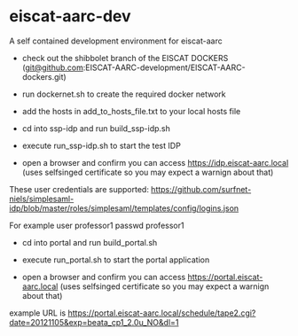 # eiscat-aarc-dev

A self contained development environment for eiscat-aarc



* check out the shibbolet branch of the EISCAT DOCKERS (git@github.com:EISCAT-AARC-development/EISCAT-AARC-dockers.git)



* run dockernet.sh to create the required docker network

* add the hosts in add_to_hosts_file.txt to your local hosts file



* cd into ssp-idp and run build_ssp-idp.sh

* execute run_ssp-idp.sh to start the test IDP

* open a browser and confirm you can access https://idp.eiscat-aarc.local (uses selfsinged certificate so you may expect a warnign about that)

These user credentials are supported: https://github.com/surfnet-niels/simplesaml-idp/blob/master/roles/simplesaml/templates/config/logins.json

For example user professor1 passwd professor1 



* cd into portal and run build_portal.sh

* execute run_portal.sh to start the portal application

* open a browser and confirm you can access https://portal.eiscat-aarc.local (uses selfsinged certificate so you may expect a warnign about that)

example URL is https://portal.eiscat-aarc.local/schedule/tape2.cgi?date=20121105&exp=beata_cp1_2.0u_NO&dl=1




